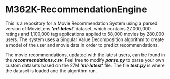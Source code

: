 # M362K-RecommendationEngine

This is a repository for a Movie Recommendation System using a parsed version of MovieLens **_'ml-latest'_** dataset, which contains 27,000,000 ratings and 1,100,000 tag applications applied to 58,000 movies by 280,000 users. The system uses a Singular Value Decomposition algorithm to create a model of the user and movie data in order to predict recommendations.

The movie recommendations, updated with the latest users, can be found in the **_recommendations.csv_**. Feel free to modify **_parse.py_** to parse your own custom datasets based on the 27M **_'ml-latest'_** file. The file **_test.py_** is where the dataset is loaded and the algorithm run.

